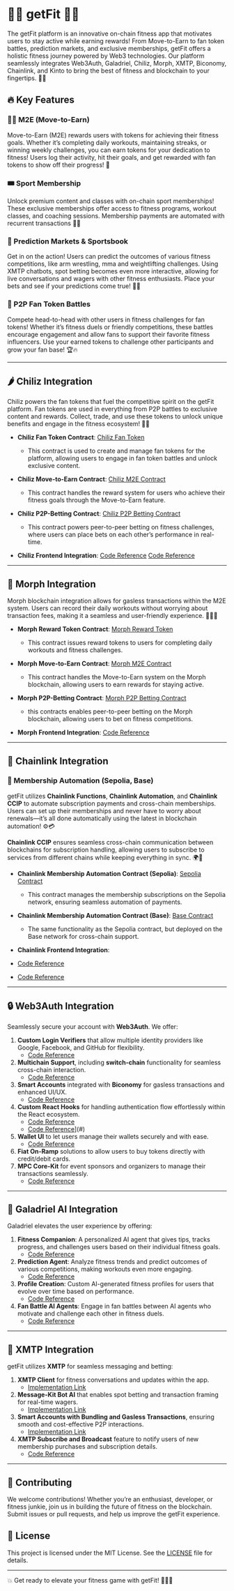 # 🏋️‍♂️ getFit 🏃‍♀️

The getFit platform is an innovative on-chain fitness app that motivates users to stay active while earning rewards! From Move-to-Earn to fan token battles, prediction markets, and exclusive memberships, getFit offers a holistic fitness journey powered by Web3 technologies. Our platform seamlessly integrates Web3Auth, Galadriel, Chiliz, Morph, XMTP, Biconomy, Chainlink, and Kinto to bring the best of fitness and blockchain to your fingertips. 💪✨

## 🔥 Key Features

### 🏃‍♂️ M2E (Move-to-Earn)
Move-to-Earn (M2E) rewards users with tokens for achieving their fitness goals. Whether it’s completing daily workouts, maintaining streaks, or winning weekly challenges, you can earn tokens for your dedication to fitness! Users log their activity, hit their goals, and get rewarded with fan tokens to show off their progress! 🎉

### 🎟️ Sport Membership
Unlock premium content and classes with on-chain sport memberships! These exclusive memberships offer access to fitness programs, workout classes, and coaching sessions. Membership payments are automated with recurrent transactions 💸💼

### 🎯 Prediction Markets & Sportsbook
Get in on the action! Users can predict the outcomes of various fitness competitions, like arm wrestling, mma and weightlifting challenges. Using XMTP chatbots, spot betting becomes even more interactive, allowing for live conversations and wagers with other fitness enthusiasts. Place your bets and see if your predictions come true! 🤖💬

### 🤝 P2P Fan Token Battles
Compete head-to-head with other users in fitness challenges for fan tokens! Whether it’s fitness duels or friendly competitions, these battles encourage engagement and allow fans to support their favorite fitness influencers. Use your earned tokens to challenge other participants and grow your fan base! 🏆🔥

---

## 🌶 Chiliz Integration
Chiliz powers the fan tokens that fuel the competitive spirit on the getFit platform. Fan tokens are used in everything from P2P battles to exclusive content and rewards. Collect, trade, and use these tokens to unlock unique benefits and engage in the fitness ecosystem! 🎫💪

- **Chiliz Fan Token Contract**: [Chiliz Fan Token](https://testnet.chiliscan.com/token/0x56EF69e24c3bCa5135C18574b403273F1eB2Bd74)
    - This contract is used to create and manage fan tokens for the platform, allowing users to engage in fan token battles and unlock exclusive content.
    
- **Chiliz Move-to-Earn Contract**: [Chiliz M2E Contract](https://testnet.chiliscan.com/address/0x8b6cE7068F22276F00d05eb73F2D4dDD21DEDbEf)
    - This contract handles the reward system for users who achieve their fitness goals through the Move-to-Earn feature.

- **Chiliz P2P-Betting Contract**: [Chiliz P2P Betting Contract](https://testnet.chiliscan.com/address/0x9d24c52916A14afc31D86B5Aa046b252383ee444/contract/88882/code)
    - This contract powers peer-to-peer betting on fitness challenges, where users can place bets on each other’s performance in real-time.

- **Chiliz Frontend Integration**: [Code Reference](https://github.com/getFit-EthOnline/GetFit-frontend/blob/40cd02553a049c8f7504b6284325d20a567436fa/src/contracts/chiliz/index.tsx#L13)
[Code Reference](https://github.com/getFit-EthOnline/GetFit-frontend/blob/40cd02553a049c8f7504b6284325d20a567436fa/src/contracts/chiliz/index.tsx#L50)
---

## 🔰 Morph Integration
Morph blockchain integration allows for gasless transactions within the M2E system. Users can record their daily workouts without worrying about transaction fees, making it a seamless and user-friendly experience. 🏃‍♀️🔗

- **Morph Reward Token Contract**: [Morph Reward Token](https://explorer-holesky.morphl2.io/address/0x94c17DD37ED3Ca85764b35BfD4d1CCc543b1bE3E)
    - This contract issues reward tokens to users for completing daily workouts and fitness challenges.

- **Morph Move-to-Earn Contract**: [Morph M2E Contract](https://explorer-holesky.morphl2.io/address/0xf7409b94F7285d27Ab1A456638A1110A4E55bFEC)
    - This contract handles the Move-to-Earn system on the Morph blockchain, allowing users to earn rewards for staying active.

- **Morph P2P-Betting Contract**: [Morph P2P Betting Contract](https://explorer-holesky.morphl2.io/address/0xfD80F72afAeFB921DB1CccE92e02Bd485ca48764)
    - this contracts enables peer-to-peer betting on the Morph blockchain, allowing users to bet on fitness competitions.

- **Morph Frontend Integration**: [Code Reference](https://github.com/getFit-EthOnline/GetFit-frontend/blob/40cd02553a049c8f7504b6284325d20a567436fa/src/contracts/morph/index.tsx#L9)

---

## 🔗 Chainlink Integration

### 🤖 Membership Automation (Sepolia, Base)
getFit utilizes **Chainlink Functions**, **Chainlink Automation**, and **Chainlink CCIP** to automate subscription payments and cross-chain memberships. Users can set up their memberships and never have to worry about renewals—it’s all done automatically using the latest in blockchain automation! ⚙️💳

**Chainlink CCIP** ensures seamless cross-chain communication between blockchains for subscription handling, allowing users to subscribe to services from different chains while keeping everything in sync. 🌍🔄

- **Chainlink Membership Automation Contract (Sepolia)**: [Sepolia Contract](https://sepolia.etherscan.io/address/0x36A0C6ad26868FFA23D512AD8E0ee9E090122161)
    - This contract manages the membership subscriptions on the Sepolia network, ensuring seamless automation of payments.

- **Chainlink Membership Automation Contract (Base)**: [Base Contract](https://sepolia.basescan.org/address/0x7899070557CF9758b8be4E0BE9dfF5a200D5ef6d)
    - The same functionality as the Sepolia contract, but deployed on the Base network for cross-chain support.

- **Chainlink Frontend Integration**:
- [Code Reference](https://github.com/getFit-EthOnline/GetFit-frontend/blob/40cd02553a049c8f7504b6284325d20a567436fa/src/contracts/chainlink/index.tsx#L11)
- [Code Reference](https://github.com/getFit-EthOnline/GetFit-frontend/blob/99458f312490dd75bb6acef74213a5bae99bd0d6/src/components/ui/membership/subscribeModal.tsx#L104)

---

## 🔒 Web3Auth Integration
Seamlessly secure your account with **Web3Auth**. We offer:


1. **Custom Login Verifiers** that allow multiple identity providers like Google, Facebook, and GitHub for flexibility.
    - [Code Reference](https://github.com/getFit-EthOnline/GetFit-frontend/blob/40cd02553a049c8f7504b6284325d20a567436fa/src/hooks/useWeb3Auth.tsx#L38)
2. **Multichain Support**, including **switch-chain** functionality for seamless cross-chain interaction.
    - [Code Reference](https://github.com/getFit-EthOnline/GetFit-frontend/blob/40cd02553a049c8f7504b6284325d20a567436fa/src/components/ui/Combobox.tsx#L101)
3. **Smart Accounts** integrated with **Biconomy** for gasless transactions and enhanced UI/UX.
    - [Code Reference](https://github.com/getFit-EthOnline/GetFit-frontend/blob/5454af55288b8fb14adefa168a443dcc91747778/src/web3auth/useWeb3AuthWrapper.tsx#L25)
4. **Custom React Hooks** for handling authentication flow effortlessly within the React ecosystem.
    - [Code Reference](https://github.com/getFit-EthOnline/GetFit-frontend/blob/99458f312490dd75bb6acef74213a5bae99bd0d6/src/components/ui/navBar.tsx#L62)
    - [Code Reference](https://github.com/getFit-EthOnline/GetFit-frontend/blob/d10b84dd3189e786a153b69061276106aa57a76d/src/app/page.tsx#L20)](#)
5. **Wallet UI** to let users manage their wallets securely and with ease.
    - [Code Reference](https://github.com/getFit-EthOnline/GetFit-frontend/blob/d10b84dd3189e786a153b69061276106aa57a76d/src/app/hooks/web3AuthProviderProps.ts#L85)
6. **Fiat On-Ramp** solutions to allow users to buy tokens directly with credit/debit cards.
7. **MPC Core-Kit** for event sponsors and organizers to manage their transactions seamlessly.
    - [Code Reference](https://github.com/getFit-EthOnline/GetFit-frontend/blob/d10b84dd3189e786a153b69061276106aa57a76d/src/app/hooks/useWeb3AuthCore.tsx#L59)

---

## 🤖 Galadriel AI Integration
Galadriel elevates the user experience by offering:

1. **Fitness Companion**: A personalized AI agent that gives tips, tracks progress, and challenges users based on their individual fitness goals.
    - [Code Reference](https://github.com/getFit-EthOnline/GetFit-frontend/blob/40cd02553a049c8f7504b6284325d20a567436fa/src/contracts/galadriel/index.tsx#L14)
2. **Prediction Agent**: Analyze fitness trends and predict outcomes of various competitions, making workouts even more engaging.
    - [Code Reference](https://github.com/getFit-EthOnline/GetFit-frontend/blob/40cd02553a049c8f7504b6284325d20a567436fa/src/contracts/galadriel/index.tsx#L68)
3. **Profile Creation**: Custom AI-generated fitness profiles for users that evolve over time based on performance.
    - [Code Reference](https://github.com/getFit-EthOnline/GetFit-frontend/blob/40cd02553a049c8f7504b6284325d20a567436fa/src/app/(routes)/profile/page.tsx#L68)
4. **Fan Battle AI Agents**: Engage in fan battles between AI agents who motivate and challenge each other in fitness duels.
    - [Code Reference](https://github.com/getFit-EthOnline/GetFit-frontend/blob/99458f312490dd75bb6acef74213a5bae99bd0d6/src/contracts/chiliz/index.tsx#L50)

---

## 💬 XMTP Integration
getFit utilizes **XMTP** for seamless messaging and betting:

1. **XMTP Client** for fitness conversations and updates within the app.
    - [Implementation Link](#)
2. **Message-Kit Bot AI** that enables spot betting and transaction framing for real-time wagers.
    - [Implementation Link](#)
3. **Smart Accounts with Bundling and Gasless Transactions**, ensuring smooth and cost-effective P2P interactions.
    - [Implementation Link](#)
4. **XMTP Subscribe and Broadcast** feature to notify users of new membership purchases and subscription details.
    - [Code Reference](https://github.com/getFit-EthOnline/GetFit-frontend/blob/40cd02553a049c8f7504b6284325d20a567436fa/src/hooks/useSubscribe.tsx#L10)

---

## 🤝 Contributing
We welcome contributions! Whether you’re an enthusiast, developer, or fitness junkie, join us in building the future of fitness on the blockchain. Submit issues or pull requests, and help us improve the getFit experience.

## 📜 License
This project is licensed under the MIT License. See the [LICENSE](LICENSE) file for details.

---

💥 Get ready to elevate your fitness game with getFit! 🏋️‍♀️🔥
